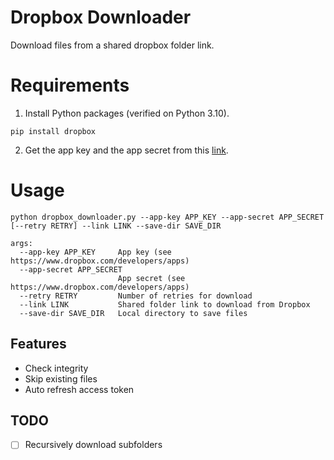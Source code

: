 # Dropbox Downloader
Download files from a shared dropbox folder link.

# Requirements
1. Install Python packages (verified on Python 3.10).
```shell
pip install dropbox
```
2. Get the app key and the app secret from this [link](https://www.dropbox.com/developers/apps).

# Usage
```shell
python dropbox_downloader.py --app-key APP_KEY --app-secret APP_SECRET [--retry RETRY] --link LINK --save-dir SAVE_DIR

args:
  --app-key APP_KEY     App key (see https://www.dropbox.com/developers/apps)
  --app-secret APP_SECRET
                        App secret (see https://www.dropbox.com/developers/apps)
  --retry RETRY         Number of retries for download
  --link LINK           Shared folder link to download from Dropbox
  --save-dir SAVE_DIR   Local directory to save files
```

## Features
- Check integrity
- Skip existing files
- Auto refresh access token

## TODO
- [ ] Recursively download subfolders
